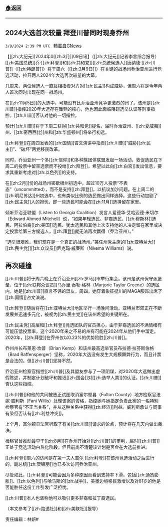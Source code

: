 ###  [:house:返回](README.md)
---


## 2024大选首次较量 拜登川普同时现身乔州
`3/9/2024 2:39 PM UTC ` [轉載自GNews](https://gnews.org/articles/2380088)

【[[zh:大纪元]]2024年0[[zh:3月]]09日讯】（[[zh:大纪元]]记者李言综合报导）[[zh:美国总统]]乔‧[[zh:拜登]]和[[zh:共和党]][[zh:总统候选人]]唐纳德‧[[zh:川普]]（[[zh:特朗普]]）将于周六（[[zh:3月9日]]）在关键的战场州乔治亚州进行竞选活动，拉开两人2024年大选再次较量的大幕。

几周来，两位候选人一直互相指责对方对[[zh:民主]]构成威胁，但周六将是今年两人首次同时出现在同一战场州。

在[[zh:11月5日]]的大选中，可能没有比乔治亚州竞争更激烈的州了。该州是[[zh:川普]]指控2020年大选存在舞弊的核心，他也因此面临阻碍选举认证等刑事指控。[[zh:川普]]否认对他的一切指控。

预计[[zh:川普]]将于下周二获得[[zh:共和党]]提名，届时乔治亚州、[[zh:夏威夷]]州、[[zh:密西西比]]州和[[zh:华盛顿州]]将举行初选。

[[zh:拜登]]在周四发表的[[zh:国情]]咨文演讲中指责[[zh:川普]]“威胁[[zh:民主]]”、“破坏”两党移民改革。

同时，乔治亚州一个多[[zh:信仰]]和多种族团体联盟发起一场活动，敦促选民在下周二的投票中留空选票而不投给[[zh:拜登]]，希望以此向[[zh:白宫]]发出信息，要求其重新考虑对[[zh:以色列]]的支持。

在[[zh:2月]]份的战场州密歇根州初选中，超过10万人投票“不表态”（uncommitted），而不是支持[[zh:拜登]]，以抗议加沙问题。在上周二的[[zh:明尼苏达]]州初选中，也有类似比例的选民做出同样选择。这些行动加剧了[[zh:民主党]]人的担忧，即一些选民可能会在[[zh:11月]]选择留在家里。

倾听乔治亚联盟（Listen to Georgia Coalition）发言人爱德华‧艾哈迈德‧米切尔（Edward Ahmed Mitchell）说，“如果年轻选民、非裔选民、[[zh:穆斯林]]选民、阿拉伯裔[[zh:美国]]选民、犹太选民和其他上次支持他的人决定留在家里或决定投票给第三方候选人，[[zh:拜登]]就无法再次赢得（乔治亚州）。”

“选举很艰难。我们现在是一个真正的战场州。”兼任州党主席的[[zh:亚特兰大]][[zh:民主党]][[zh:众议员]]尼克玛‧威廉斯（Nikema Williams）说。

## 再次碰撞

[[zh:川普]]将于周六晚上在乔治亚州[[zh:罗马]]市举行集会。该州是该州保守派堡垒，位于[[zh:联邦众议员]]马乔里‧泰勒‧格林（Marjorie Taylor Greene）的选区内，她是[[zh:川普]]直言不讳的盟友。周四，她穿着象征挺川的MAGA服饰出席了[[zh:国情]]咨文演说。

[[zh:拜登]]随后将在[[zh:亚特兰大]]地区举行一场晚间活动。亚特兰市郊正在不断发展并迅速多元化，被视为[[zh:民主党]]在该州希望的关键所在。

[[zh:民主党]]高层和[[zh:拜登]]竞选团队的官员担心，由于非裔选民的不满情绪有可能压低投票率，这个2020年来之不易的州有可能在2024年从他们手中溜走。2020年，[[zh:拜登]]在乔州仅以0.23%的优势险胜[[zh:川普]]。

乔州州长布莱恩‧坎普（Brian Kemp）和该州最高选举官员布拉德‧拉芬斯伯格（Brad Raffensperger）坚称，2020年大选没有发生大规模舞弊行为，而且计票是合法的。但[[zh:川普]]坚持不然。

乔治亚州检察官指控[[zh:川普]]及其盟友参与了一项阴谋，对2020年大选做出虚假陈述，并制定计划破坏和推迟[[zh:国会]]对[[zh:选举人票]]的认证。[[zh:川普]]否认这些指控。

[[zh:川普]]和他的共同被告正试图取消富尔顿县（Fulton County）地方检察官法妮‧威利斯（Fani Willis）处理该案的资格，指控她与她指定负责此案的一名特别检察官有“不正当关系”，并从这种关系中获得[[zh:经济]]利益。威利斯承认与同事有染但否认有[[zh:利益冲突]]。

上个月，富尔顿县法官听取了有关[[zh:川普]]请求的论点，预计将在几天内做出裁决。

检察官曾推动最早于[[zh:8月]]在乔州开始对[[zh:川普]]的审判，届时[[zh:川普]]正处于竞选活动白热化阶段。但目前尚不清楚该计划是否会在大选前推进。

[[zh:拜登]]周六的访问是在第一夫人吉尔‧[[zh:拜登]]在该州竞选活动之后进行的，副总统[[zh:贺锦丽]]也已多次访问乔治亚州。

尽管如此，[[zh:拜登]]可能会因为多种原因而看到支持率下滑，包括[[zh:通货膨胀]]、[[zh:以色列]]与哈马斯的[[zh:战争]]、美墨边境移民激增以及对81岁的他是否能胜任这份工作引发广泛担忧。

[[zh:川普]]本人也坚称他可以吸引更多非裔和拉丁裔选民。

（本文参考了[[zh:路透社]]和[[zh:美联社]]报导）

责任编辑：林妍#

